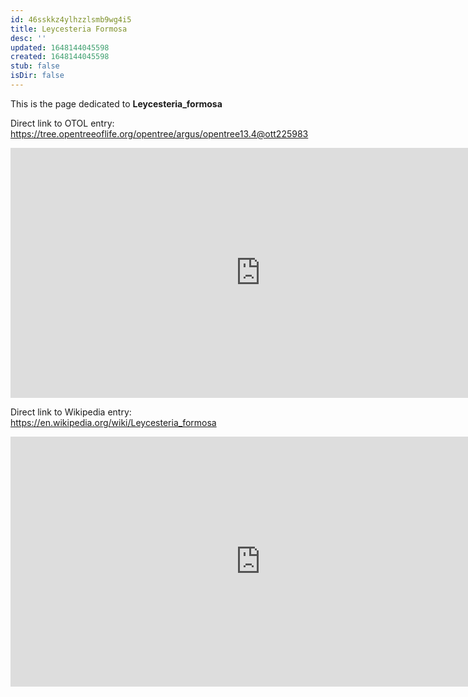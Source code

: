 ```yaml
---
id: 46sskkz4ylhzzlsmb9wg4i5
title: Leycesteria Formosa
desc: ''
updated: 1648144045598
created: 1648144045598
stub: false
isDir: false
---
```

This is the page dedicated to **Leycesteria_formosa**


Direct link to OTOL entry: https://tree.opentreeoflife.org/opentree/argus/opentree13.4@ott225983



<html>
    <body>
    <iframe src="https://tree.opentreeoflife.org/opentree/argus/opentree13.4@ott225983"
    width="800" height="400" frameborder="0" allowfullscreen> </iframe>
    </body>
</html>
    


Direct link to Wikipedia entry: https://en.wikipedia.org/wiki/Leycesteria_formosa



<html>
    <body>
    <iframe src="https://en.wikipedia.org/wiki/Leycesteria_formosa"
    width="800" height="400" frameborder="0" allowfullscreen> </iframe>
    </body>
</html>
    
